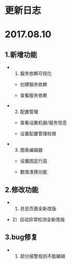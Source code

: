 # **更新日志**

# 2017.08.10

## 1.新增功能

* 1) 服务依赖可视化
    * 创建服务依赖
    
    * 查看服务依赖

* 2) 配置管理
    * 查看设置机器/服务信息
    
    * 设置配置管理权限

* 3) 图表编辑器
    * 设置固定行高
    
    * 数值准换功能

## 2.修改功能
* 1) 总览页面全新改版

* 2）自动异常检测全新改版


## 3.bug修复

* 1) 部分报警规则不能编辑






